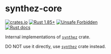 synthez-core
============

[![crates.io](https://img.shields.io/crates/v/synthez-core.svg "crates.io")](https://crates.io/crates/synthez-core)
[![Rust 1.85+](https://img.shields.io/badge/rustc-1.85+-lightgray.svg "Rust 1.85+")](https://blog.rust-lang.org/2025/02/20/Rust-1.85.0.html)
[![Unsafe Forbidden](https://img.shields.io/badge/unsafe-forbidden-success.svg "Unsafe forbidden")](https://github.com/rust-secure-code/safety-dance)  
[![Rust docs](https://docs.rs/synthez-core/badge.svg "Rust docs")](https://docs.rs/synthez-core)

Internal implementations of [`synthez`] crate.

DO NOT use it directly, use [`synthez`] crate instead.




[`synthez`]: https://docs.rs/synthez
